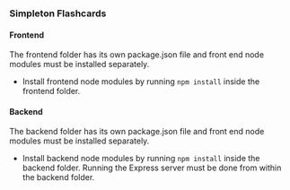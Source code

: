 ### Simpleton Flashcards

#### Frontend

The frontend folder has its own package.json file and front end node modules must be installed separately.
* Install frontend node modules by running `npm install` inside the frontend folder.

#### Backend
The backend folder has its own package.json file and front end node modules must be installed separately.
* Install backend node modules by running `npm install` inside the backend folder.
Running the Express server must be done from within the backend folder.
